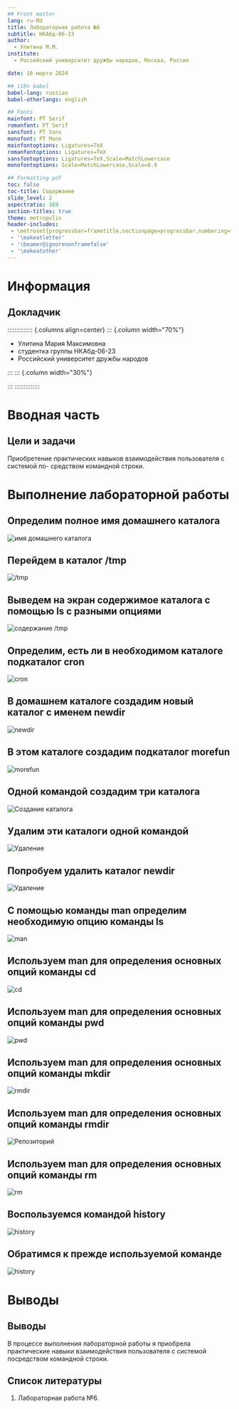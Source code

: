```yaml
---
## Front matter
lang: ru-RU
title: Лабораторная работа №6
subtitle: НКАбд-06-23
author:
  - Улитина М.М.
institute:
  - Российский университет дружбы народов, Москва, Россия

date: 16 марта 2024

## i18n babel
babel-lang: russian
babel-otherlangs: english

## Fonts
mainfont: PT Serif
romanfont: PT Serif
sansfont: PT Sans
monofont: PT Mono
mainfontoptions: Ligatures=TeX
romanfontoptions: Ligatures=TeX
sansfontoptions: Ligatures=TeX,Scale=MatchLowercase
monofontoptions: Scale=MatchLowercase,Scale=0.9

## Formatting pdf
toc: false
toc-title: Содержание
slide_level: 2
aspectratio: 169
section-titles: true
theme: metropolis
header-includes:
 - \metroset{progressbar=frametitle,sectionpage=progressbar,numbering=fraction}
 - '\makeatletter'
 - '\beamer@ignorenonframefalse'
 - '\makeatother'
---
```


# Информация

## Докладчик

:::::::::::::: {.columns align=center}
::: {.column width="70%"}

  * Улитина Мария Максимовна
  * студентка группы НКАбд-06-23
  * Российский университет дружбы народов

:::
::: {.column width="30%"}



:::
::::::::::::::

# Вводная часть

## Цели и задачи

Приобретение практических навыков взаимодействия пользователя с системой по-
средством командной строки.

# Выполнение лабораторной работы


## Определим полное имя домашнего каталога

![имя домашнего каталога](image/1.PNG)

## Перейдем в каталог /tmp 

![/tmp](image/2.PNG)

## Выведем на экран содержимое каталога с помощью ls с разными опциями

![содержание /tmp](image/3.PNG)

## Определим, есть ли в необходимом каталоге подкаталог cron

![cron](image/6.PNG)

## В домашнем каталоге создадим новый каталог с именем newdir  

![newdir](image/7.PNG)

## В этом каталоге создадим подкаталог morefun 

![morefun](image/8.PNG)

## Одной командой создадим три каталога

![Создание каталога](image/9.PNG)

## Удалим эти каталоги одной командой

![Удаление](image/10.PNG)
 
## Попробуем удалить каталог newdir

![Удаление](image/11.PNG)

## C помощью команды man определим необходимую опцию команды ls

![man](image/12.PNG)

## Используем man для определения основных опций команды cd 

![cd](image/14.PNG)

## Используем man для определения основных опций команды pwd

![pwd](image/15.PNG)

## Используем man для определения основных опций команды mkdir 

![rmdir](image/17.PNG)

## Используем man для определения основных опций команды rmdir

![Репозиторий](image/17.PNG)

## Используем man для определения основных опций команды rm

![rm](image/18.PNG)

## Воспользуемся командой history

![history](image/19.PNG)

## Обратимся к прежде используемой команде 

![history](image/20.PNG)



# Выводы



## Выводы

В процессе выполнения лабораторной работы я приобрела практические навыки взаимодействия пользователя с системой посредством командной строки.

## Список литературы

1. Лабораторная работа №6.





